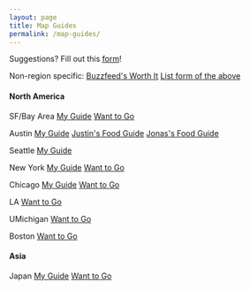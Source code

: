 ```yaml
---
layout: page
title: Map Guides
permalink: /map-guides/
---
```


Suggestions? Fill out this [form](https://forms.gle/a2oVsFo8zYJ3p9Qf8)!

Non-region specific:
[Buzzfeed's Worth It](https://goo.gl/maps/npRuDaqSNhuNRgZv9)
[List form of the above](https://maps.app.goo.gl/EzZKnbQKh9u3CYjF8)

#### North America

SF/Bay Area
[My Guide](https://goo.gl/maps/iYv2DucuekaU1UYR8)
[Want to Go](https://goo.gl/maps/F1imQ9K49SV54Jwb9)

Austin
[My Guide](https://goo.gl/maps/pfq5MZaiW9jrHJu49)
[Justin's Food Guide](https://www.google.com/maps/@30.0535569,-96.6121553,9z/data=!3m1!4b1!4m2!11m1!2spRFwfuVsE_krORfD8to3M0XUJ-Wl8w)
[Jonas's Food Guide](https://www.google.com/maps/@30.3709479,-97.4101619,10z/data=!3m1!4b1!4m2!11m1!2svSuOvSqO5xlyz6r3odaEBokoPNdU0A)

Seattle
[My Guide](https://goo.gl/maps/KGu3S9SJoCpCNHEM9)

New York
[My Guide](https://goo.gl/maps/V2o3pQDpJbY5DNfQ6)
[Want to Go](https://goo.gl/maps/kSqfXvVUKkbVEt8A8)

Chicago
[My Guide](https://goo.gl/maps/c8CWUWrPDHcg5QGJA)
[Want to Go](https://goo.gl/maps/JTWhQu9wCbP1Qkgt6)

LA
[Want to Go](https://goo.gl/maps/va6VBVZNvtpPXnVr9)

UMichigan
[Want to Go](https://goo.gl/maps/onUUDFsBNSpD4QXv5)

Boston
[Want to Go](https://goo.gl/maps/Dh7AxjS6NHhv9cY46)

#### Asia

Japan
[My Guide](https://goo.gl/maps/MSCzSSGXB6CKZSKw7)
[Want to Go](https://goo.gl/maps/gZo7EjJ2GGcCyw718)
